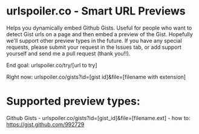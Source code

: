 # urlspoiler.co - Smart URL Previews

Helps you dynamically embed Github Gists.  Useful for people who want to detect Gist urls on a page and then embed a preview of the Gist.  Hopefully we'll support other preview types in the future.  If you have any special requests, please submit your request in the Issues tab, or add support yourself and send me a pull request (thank you!!).


End goal:  urlspoiler.co/try/[url to try]

Right now: urlspoiler.co/gists?id=[gist id]&file=[filename with extension]



# Supported preview types:

Github Gists - urlspoiler.co/gists?id=[gist_id]&file=[filename.ext] - how to: https://gist.github.com/992729

